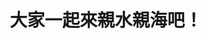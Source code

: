 ---
id: "111"
lang: zh-tw
description: 「廢除發展觀光條例36、60條，真正開放水域遊憩活動！」連署案
propose_date: 2021-11-01
meeting_date: 2022-04-22
publish: "TRUE"
selected: "FALSE"
blog_selected: "FALSE"
thumbnail: https://cm.pdis.nat.gov.tw/images/post/15rmuPKfGMFRu4e3jy6RAymcPcYMjzkW_.jpg
title: 大家一起來親水親海吧！
introduction:
  content: 本次協作會議是由台灣開放水域聯盟召集人李元治在2021年9月22日，在公共政策網路參與平台發起連署「廢除發展觀光條例36、60條，真正開放水域遊憩活動！」。本次協作會議將於2022年4月22日13:30舉辦，將會在本網站直播並會使用Slido即時搜集網路上意見，歡迎大家參與！本網站將陸續更新議題手冊、提案人簡報、部會簡報、主持人簡報、逐字稿、照片等資訊。
join:
  type: 提
  title: 廢除發展觀光條例36、60條，真正開放水域遊憩活動！
  link: https://join.gov.tw/idea/detail/87629654-2f3f-4660-9d2e-1321abcfef52
  image: https://cm.pdis.nat.gov.tw/images/post/18SCGfxAifT-vJvtpxHxH_aNrZUPrhwCH.jpg
layout: post
departments:
  - 交通部
  - 內政部
tags:
  - 休閒
embed:
  agenda_book:
    links:
      - https://issuu.com/pdis.tw/docs/_111_
  mind_map:
    links:
      - https://miro.com/app/board/uXjVOADC5n0=/
  proposer_slide:
    links:
      - https://issuu.com/pdis.tw/docs/_3d75e38dd9132a
  ministry_slide:
    links:
      - https://issuu.com/pdis.tw/docs/1110422-_-v1
      - https://issuu.com/pdis.tw/docs/1110422-_-_
      - https://issuu.com/pdis.tw/docs/1110422-_
      - https://issuu.com/pdis.tw/docs/1110422_
  live:
    links:
      - https://youtu.be/ycE0zUoWQmU
---